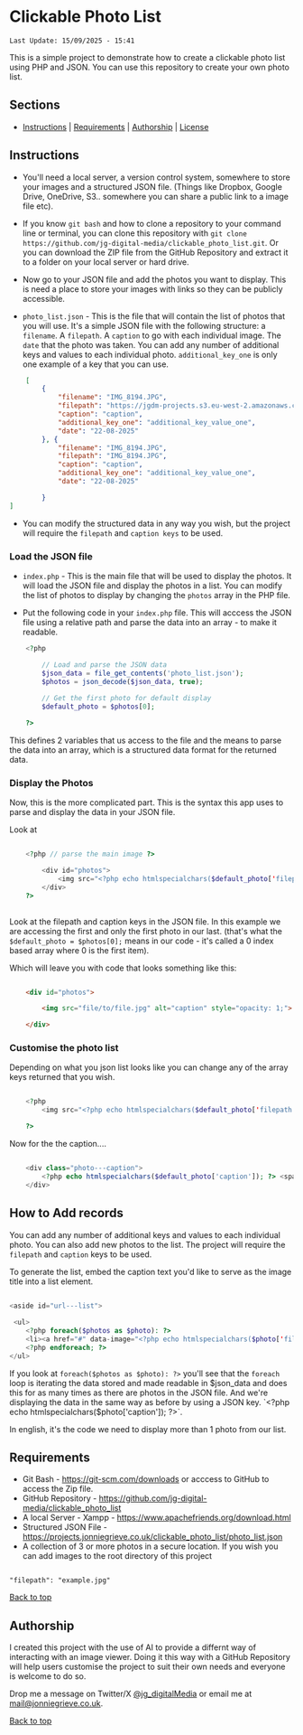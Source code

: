 # Clickable Photo List

`Last Update: 15/09/2025 - 15:41`

This is a simple project to demonstrate how to create a clickable photo list using PHP and JSON. You can use this repository to create your own photo list.

## Sections

+ [Instructions](#instructions) | [Requirements](Requirements) | [Authorship](#authorship) | [License](#license)

## Instructions

+ You'll need a local server, a version control system, somewhere to store your images and a structured JSON file. (Things like Dropbox, Google Drive, OneDrive, S3.. somewhere you can share a public link to a image file etc).

+ If you know `git bash` and how to clone a repository to your command line or terminal, you can clone this repository with `git clone https://github.com/jg-digital-media/clickable_photo_list.git`. Or you can download the ZIP file from the GitHub Repository and extract it to a folder on your local server or hard drive.

+ Now go to your JSON file and add the photos you want to display. This is need a place to store your images with links so they can be publicly accessible. 

+ `photo_list.json` - This is the file that will contain the list of photos that you will use. It's a simple JSON file with the following structure:  a `filename`. A `filepath`. A `caption` to go with each individual image. The `date` that the photo was taken. You can add any number of additional keys and values to each individual photo. `additional_key_one` is only one example of a key that you can use.

```json
    [
        {
            "filename": "IMG_8194.JPG",
            "filepath": "https://jgdm-projects.s3.eu-west-2.amazonaws.com/clickable_photo_list/flowers/IMG_8194.JPG",
            "caption": "caption",
            "additional_key_one": "additional_key_value_one",
            "date": "22-08-2025"
        }, {
            "filename": "IMG_8194.JPG",
            "filepath": "IMG_8194.JPG",
            "caption": "caption",
            "additional_key_one": "additional_key_value_one",
            "date": "22-08-2025"

        }
]
```

+ You can modify the structured data in any way you wish, but the project will require the `filepath` and `caption keys` to be used.

### Load the JSON file

+ `index.php` - This is the main file that will be used to display the photos. It will load the JSON file and display the photos in a list. You can modify the list of photos to display by changing the `photos` array in the PHP file.

+ Put the following code in your `index.php` file.  This will acccess the JSON file using a relative path and parse the data into an array - to make it readable.

```php
    <?php 

        // Load and parse the JSON data
        $json_data = file_get_contents('photo_list.json');
        $photos = json_decode($json_data, true);
        
        // Get the first photo for default display
        $default_photo = $photos[0];

    ?>
```

This defines 2 variables that us access to the file and the means to parse the data into an array, which is a structured data format for the returned data.

### Display the Photos 

Now, this is the more complicated part. This is the syntax this app uses to parse and display the data in your JSON file.

Look at

```php

    <?php // parse the main image ?>

        <div id="photos">
            <img src="<?php echo htmlspecialchars($default_photo['filepath']); ?>" alt="<?php echo htmlspecialchars($default_photo['caption']); ?>">
        </div>
    ?>
       
```

Look at the filepath and caption keys in the JSON file. In this example we are accessing the first and only the first photo in our last.  (that's what the ` $default_photo = $photos[0];` means in our code - it's called a 0 index based array where 0 is the first item).

Which will leave you with code that looks something like this:

```html 

    <div id="photos">

        <img src="file/to/file.jpg" alt="caption" style="opacity: 1;">

    </div>

```

### Customise the photo list

Depending on what you json list looks like you can change any of the array keys returned that you wish.

```php

    <?php 
        <img src="<?php echo htmlspecialchars($default_photo['filepath']); ?>" alt="<?php echo htmlspecialchars($default_photo['caption']); ?>">

    ?>
```

Now for the the caption.... 

```php

    <div class="photo---caption">
        <?php echo htmlspecialchars($default_photo['caption']); ?> <span>(<?php echo htmlspecialchars($default_photo['caption']); ?>)</span>
    </div>
```

## How to Add records

You can add any number of additional keys and values to each individual photo. You can also add new photos to the list. The project will require the `filepath` and `caption` keys to be used.

To generate the list, embed the caption text you'd like to serve as the image title into a list element.

```php 

<aside id="url---list">
            
 <ul>
    <?php foreach($photos as $photo): ?>
    <li><a href="#" data-image="<?php echo htmlspecialchars($photo['filepath']); ?>" data-caption="<?php echo htmlspecialchars($photo['caption']); ?>" data-scientific="<?php echo htmlspecialchars($photo['caption']); ?>"><?php echo htmlspecialchars($photo['caption']); ?></a></li>
    <?php endforeach; ?>
</ul>

```

If you look at `foreach($photos as $photo): ?>` you'll see that the `foreach` loop is iterating the data stored and made readable in $json_data and does this for as many times as there are photos in the JSON file. And we're displaying the data in the same way as before by using a JSON key.  `<?php echo htmlspecialchars($photo['caption']); ?>`.

In english, it's the code we need to display more than 1 photo from our list.

## Requirements

+ Git Bash - https://git-scm.com/downloads or acccess to GitHub to access the Zip file.
+ GitHub Repository - https://github.com/jg-digital-media/clickable_photo_list
+ A local Server - Xampp - https://www.apachefriends.org/download.html
+ Structured JSON File - https://projects.jonniegrieve.co.uk/clickable_photo_list/photo_list.json
+ A collection of 3 or more photos in a secure location.  If you wish you can add images to the root directory of this project  


```

"filepath": "example.jpg"

```

[Back to top](#clickable-photo-list)

## Authorship

I created this project with the use of AI to provide a differnt way of interacting with an image viewer. Doing it this way with a GitHub Repository will help users customise the project to suit their own needs and everyone is welcome to do so.

Drop me a message on Twitter/X [@jg_digitalMedia](https://twitter.com/jg_digitalMedia) or email me at [mail@jonniegrieve.co.uk](mailto:mail@jonniegrieve.co.uk).

[Back to top](#clickable-photo-list)
